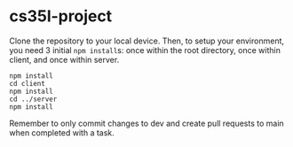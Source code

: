 # cs35l-project

Clone the repository to your local device. Then, to setup your environment, you need 3 initial `npm install`s: once within the root directory, once within client, and once within server.

```
npm install
cd client
npm install
cd ../server
npm install
```

Remember to only commit changes to dev and create pull requests to main when completed with a task.
